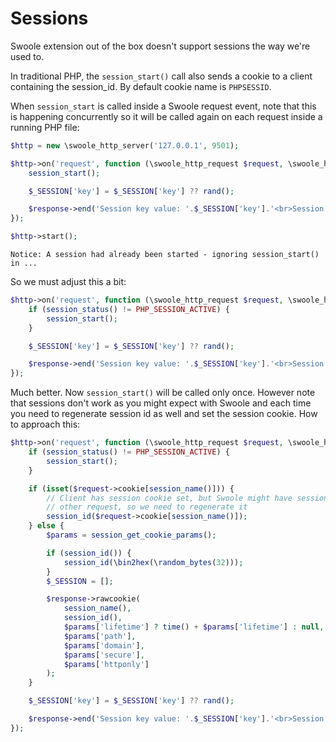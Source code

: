 # Sessions

Swoole extension out of the box doesn't support sessions the way we're used to.

In traditional PHP, the `session_start()` call also sends a cookie to a client
containing the session_id. By default cookie name is `PHPSESSID`.

When `session_start` is called inside a Swoole request event, note that this is
happening concurrently so it will be called again on each request inside a running
PHP file:

```php
$http = new \swoole_http_server('127.0.0.1', 9501);

$http->on('request', function (\swoole_http_request $request, \swoole_http_response $response) {
    session_start();

    $_SESSION['key'] = $_SESSION['key'] ?? rand();

    $response->end('Session key value: '.$_SESSION['key'].'<br>Session name: '.session_name().'<br>Session ID: '.session_id());
});

$http->start();
```

```text
Notice: A session had already been started - ignoring session_start() in ...
```

So we must adjust this a bit:

```php
$http->on('request', function (\swoole_http_request $request, \swoole_http_response $response) {
    if (session_status() != PHP_SESSION_ACTIVE) {
        session_start();
    }

    $_SESSION['key'] = $_SESSION['key'] ?? rand();

    $response->end('Session key value: '.$_SESSION['key'].'<br>Session name: '.session_name().'<br>Session ID: '.session_id());
});
```

Much better. Now `session_start()` will be called only once. However note that
sessions don't work as you might expect with Swoole and each time you need to
regenerate session id as well and set the session cookie. How to approach this:

```php
$http->on('request', function (\swoole_http_request $request, \swoole_http_response $response) {
    if (session_status() != PHP_SESSION_ACTIVE) {
        session_start();
    }

    if (isset($request->cookie[session_name()])) {
        // Client has session cookie set, but Swoole might have session_id() from some
        // other request, so we need to regenerate it
        session_id($request->cookie[session_name()]);
    } else {
        $params = session_get_cookie_params();

        if (session_id()) {
            session_id(\bin2hex(\random_bytes(32)));
        }
        $_SESSION = [];

        $response->rawcookie(
            session_name(),
            session_id(),
            $params['lifetime'] ? time() + $params['lifetime'] : null,
            $params['path'],
            $params['domain'],
            $params['secure'],
            $params['httponly']
        );
    }

    $_SESSION['key'] = $_SESSION['key'] ?? rand();

    $response->end('Session key value: '.$_SESSION['key'].'<br>Session name: '.session_name().'<br>Session ID: '.session_id());
});
```
